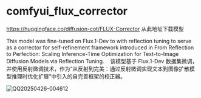 # comfyui_flux_corrector

https://huggingface.co/diffusion-cot/FLUX-Corrector
从此地址下载模型

This model was fine-tuned on Flux.1-Dev to with reflection tuning to serve as a corrector for self-refinement framework introduced in From Reflection to Perfection: Scaling Inference-Time Optimization for Text-to-Image Diffusion Models via Reflection Tuning.    
该模型基于 Flux.1-Dev 数据集微调，并使用反射微调技术，作为“从反射到完美：通过反射微调实现文本到图像扩散模型推理时优化扩展”中引入的自完善框架的校正器。

![QQ20250426-004612](https://github.com/user-attachments/assets/9480097d-de41-49df-b0ec-94da4f1746d2)

